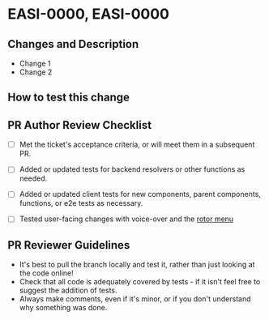 # EASI-0000, EASI-0000
<!-- Follow the pattern of Parent ticket - Subtask ticket, if appropriate -->

## Changes and Description

- Change 1
- Change 2

<!-- Put a description here! -->

## How to test this change

<!--
    Add any steps or code to run in this section to help others run your code:

    ```sh
    echo "Code goes here"
    ```
--->

## PR Author Review Checklist

- [ ] Met the ticket's acceptance criteria, or will meet them in a subsequent PR.
- [ ] Added or updated tests for backend resolvers or other functions as needed.
- [ ] Added or updated client tests for new components, parent components, functions, or e2e tests as necessary.
- [ ] Tested user-facing changes with voice-over and the [rotor menu](https://support.apple.com/guide/voiceover/with-the-voiceover-rotor-mchlp2719/mac)


## PR Reviewer Guidelines
- It's best to pull the branch locally and test it, rather than just looking at the code online!
- Check that all code is adequately covered by tests - if it isn't feel free to suggest the addition of tests.
- Always make comments, even if it's minor, or if you don't understand why something was done.
